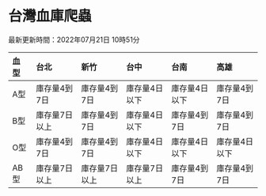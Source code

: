 # 台灣血庫爬蟲

最新更新時間：2022年07月21日 10時51分

| 血型   | 台北      | 新竹      | 台中      | 台南      | 高雄      |
|:-----|:--------|:--------|:--------|:--------|:--------|
| A型   | 庫存量4到7日 | 庫存量4到7日 | 庫存量4日以下 | 庫存量4日以下 | 庫存量4到7日 |
| B型   | 庫存量7日以上 | 庫存量4到7日 | 庫存量4日以下 | 庫存量4到7日 | 庫存量4到7日 |
| O型   | 庫存量4到7日 | 庫存量4到7日 | 庫存量4日以下 | 庫存量4日以下 | 庫存量4日以下 |
| AB型  | 庫存量7日以上 | 庫存量7日以上 | 庫存量7日以上 | 庫存量4到7日 | 庫存量4到7日 |